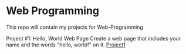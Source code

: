 # Web Programming
This repo will contain my projects for Web-Programming

Project #1: Hello, World Web Page
Create a web page that includes your name and the words "hello, world!" on it. 
[Project1](https://dsantoli.github.io/web-programming/Project1/)
